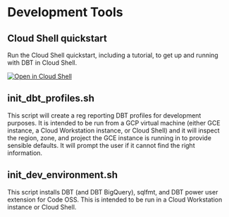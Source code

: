 # Development Tools

## Cloud Shell quickstart

Run the Cloud Shell quickstart, including a tutorial, to get up and running with DBT in Cloud Shell.

[![Open in Cloud Shell](https://gstatic.com/cloudssh/images/open-btn.svg)](https://shell.cloud.google.com/?cloudshell_git_repo=https://github.com/GoogleCloudPlatform/reg-reporting-blueprint&cloudshell_tutorial=common_components/devtools/cloudshell_tutorial.md)

## init_dbt_profiles.sh

This script will create a reg reporting DBT profiles for development purposes. It is intended to be run from a GCP virtual machine (either GCE instance, a Cloud Workstation instance, or Cloud Shell) and it will inspect the region, zone, and project the GCE instance is running in to provide sensible defaults. It will prompt the user if it cannot find the right information.

## init_dev_environment.sh

This script installs DBT (and DBT BigQuery), sqlfmt, and DBT power user extension for Code OSS. This is intended to be run in a Cloud Workstation instance or Cloud Shell.
